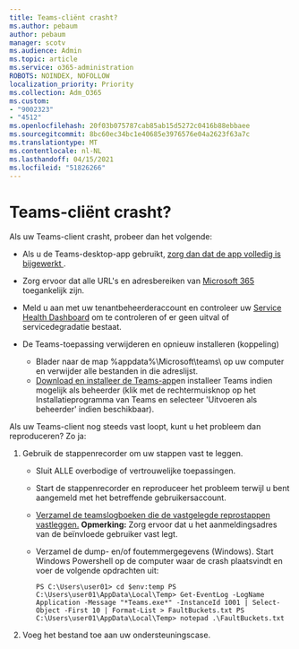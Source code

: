 ```yaml
---
title: Teams-cliënt crasht?
ms.author: pebaum
author: pebaum
manager: scotv
ms.audience: Admin
ms.topic: article
ms.service: o365-administration
ROBOTS: NOINDEX, NOFOLLOW
localization_priority: Priority
ms.collection: Adm_O365
ms.custom:
- "9002323"
- "4512"
ms.openlocfilehash: 20f03b075787cab85ab15d5272c0416b88ebbaee
ms.sourcegitcommit: 8bc60ec34bc1e40685e3976576e04a2623f63a7c
ms.translationtype: MT
ms.contentlocale: nl-NL
ms.lasthandoff: 04/15/2021
ms.locfileid: "51826266"
---
```

# <a name="teams-client-crashing"></a>Teams-cliënt crasht?

Als uw Teams-client crasht, probeer dan het volgende:

- Als u de Teams-desktop-app gebruikt, [ zorg dan dat de app volledig is bijgewerkt ](https://support.office.com/article/Update-Microsoft-Teams-535a8e4b-45f0-4f6c-8b3d-91bca7a51db1).

- Zorg ervoor dat alle URL's en adresbereiken van [Microsoft 365](https://docs.microsoft.com/microsoftteams/connectivity-issues) toegankelijk zijn.

- Meld u aan met uw tenantbeheerderaccount en controleer uw [Service Health Dashboard](https://docs.microsoft.com/office365/enterprise/view-service-health) om te controleren of er geen uitval of servicedegradatie bestaat.

- De Teams-toepassing verwijderen en opnieuw installeren (koppeling)
    - Blader naar de map %appdata%\Microsoft\teams\ op uw computer en verwijder alle bestanden in die adreslijst.
    - [Download en installeer de Teams-app](https://www.microsoft.com/microsoft-365/microsoft-teams/group-chat-software#office-DesktopAppDownload-ofoushy)en installeer Teams indien mogelijk als beheerder (klik met de rechtermuisknop op het Installatieprogramma van Teams en selecteer 'Uitvoeren als beheerder' indien beschikbaar).

Als uw Teams-client nog steeds vast loopt, kunt u het probleem dan reproduceren? Zo ja:

1. Gebruik de stappenrecorder om uw stappen vast te leggen.
    - Sluit ALLE overbodige of vertrouwelijke toepassingen.
    - Start de stappenrecorder en reproduceer het probleem terwijl u bent aangemeld met het betreffende gebruikersaccount.
    - [Verzamel de teamslogboeken die de vastgelegde reprostappen vastleggen.](https://docs.microsoft.com/microsoftteams/log-files) **Opmerking:** Zorg ervoor dat u het aanmeldingsadres van de beïnvloede gebruiker vast legt.
    - Verzamel de dump- en/of foutemmergegevens (Windows). Start Windows Powershell op de computer waar de crash plaatsvindt en voer de volgende opdrachten uit:

        `
        PS C:\Users\user01> cd $env:temp
        PS C:\Users\user01\AppData\Local\Temp> Get-EventLog -LogName Application -Message "*Teams.exe*" -InstanceId 1001 | Select-Object -First 10 | Format-List > FaultBuckets.txt
        PS C:\Users\user01\AppData\Local\Temp> notepad .\FaultBuckets.txt
        `
    
2. Voeg het bestand toe aan uw ondersteuningscase.
